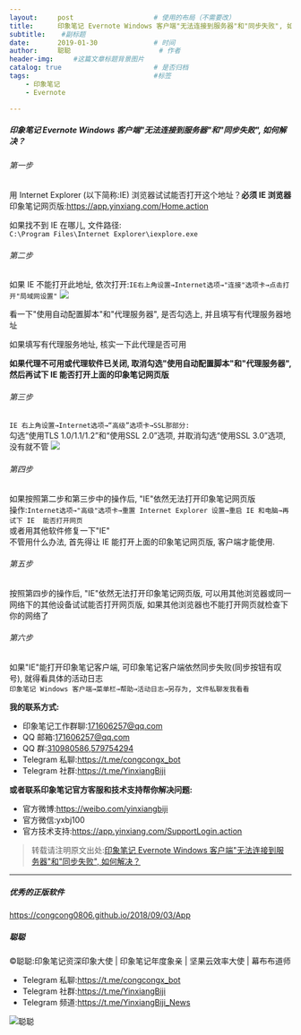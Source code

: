 ```yaml
---
layout:     post                    # 使用的布局（不需要改）
title:      印象笔记 Evernote Windows 客户端"无法连接到服务器"和"同步失败", 如何解决？             # 标题 
subtitle:    #副标题
date:       2019-01-30              # 时间
author:     聪聪                      # 作者
header-img:     #这篇文章标题背景图片
catalog: true                       # 是否归档
tags:                               #标签
    - 印象笔记
    - Evernote

---
```

##### 印象笔记 Evernote Windows 客户端"无法连接到服务器"和"同步失败", 如何解决？

###### 第一步
用 Internet Explorer (以下简称:IE) 浏览器试试能否打开这个地址？**必须 IE 浏览器**<br>
印象笔记网页版:<https://app.yinxiang.com/Home.action>

如果找不到 IE 在哪儿, 文件路径:`
C:\Program Files\Internet Explorer\iexplore.exe`

###### 第二步
如果 IE 不能打开此地址, 依次打开:`IE右上角设置→Internet选项→"连接"选项卡→点击打开"局域网设置"`
![](http://ww1.sinaimg.cn/large/9b84e6acgy1fznji1hs0bj20c90c0wyx.jpg)

看一下"使用自动配置脚本"和"代理服务器", 是否勾选上, 并且填写有代理服务器地址

如果填写有代理服务地址, 核实一下此代理是否可用

**如果代理不可用或代理软件已关闭, 取消勾选"使用自动配置脚本"和"代理服务器", 然后再试下 IE 能否打开上面的印象笔记网页版**

###### 第三步
`IE 右上角设置→Internet选项→“高级”选项卡→SSL那部分:`<br>
勾选“使用TLS 1.0/1.1/1.2”和“使用SSL 2.0”选项, 并取消勾选“使用SSL 3.0”选项, 没有就不管
![](http://ww1.sinaimg.cn/large/9b84e6acgy1fznjpkp4xwj20d70iz7wh.jpg)

###### 第四步
如果按照第二步和第三步中的操作后, "IE"依然无法打开印象笔记网页版<br>
操作:`Internet选项→"高级"选项卡→重置 Internet Explorer 设置→重启 IE 和电脑→再试下 IE  能否打开网页`<br>
或者用其他软件修复一下"IE"<br>
不管用什么办法, 首先得让 IE 能打开上面的印象笔记网页版, 客户端才能使用.

###### 第五步
按照第四步的操作后, "IE"依然无法打开印象笔记网页版, 可以用其他浏览器或同一网络下的其他设备试试能否打开网页版, 如果其他浏览器也不能打开网页就检查下你的网络了

###### 第六步
如果"IE"能打开印象笔记客户端, 可印象笔记客户端依然同步失败(同步按钮有叹号), 就得看具体的活动日志<br>
`印象笔记 Windows 客户端→菜单栏→帮助→活动日志→另存为, 文件私聊发我看看`

**我的联系方式:**
* 印象笔记工作群聊:<171606257@qq.com>
* QQ 邮箱:<171606257@qq.com>
* QQ 群:[310980586](https://jq.qq.com/?_wv=1027&k=549SGYY),[579754294](https://jq.qq.com/?_wv=1027&k=5JdOiol)
* Telegram 私聊:<https://t.me/congcongx_bot>
* Telegram 社群:<https://t.me/YinxiangBiji>

**或者联系印象笔记官方客服和技术支持帮你解决问题:**
* 官方微博:<https://weibo.com/yinxiangbiji>
* 官方微信:yxbj100
* 官方技术支持:<https://app.yinxiang.com/SupportLogin.action>

> 转载请注明原文出处:[印象笔记 Evernote Windows 客户端"无法连接到服务器"和"同步失败", 如何解决？](https://congcong0806.github.io/2019/01/30/YinxiangSync)

- - - -

##### 优秀的正版软件
<https://congcong0806.github.io/2018/09/03/App>

##### 聪聪
&copy;聪聪:印象笔记资深印象大使 | 印象笔记年度象亲 | 坚果云效率大使 | 幕布布道师

* Telegram 私聊:<https://t.me/congcongx_bot>
* Telegram 社群:<https://t.me/YinxiangBiji>
* Telegram 频道:<https://t.me/YinxiangBiji_News>

![聪聪](https://i.v2ex.co/3wc207g5.png)